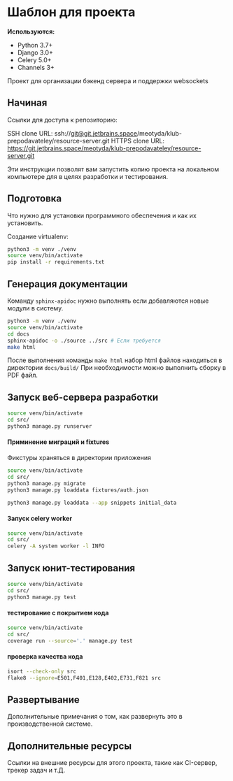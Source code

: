 # Шаблон для проекта

**Используются:**
- Python 3.7+
- Django 3.0+
- Celery 5.0+
- Channels 3+

Проект для организации бэкенд сервера и поддержки websockets


## Начиная

Ссылки для доступа к репозиторию:

SSH clone URL: ssh://git@git.jetbrains.space/meotyda/klub-prepodavateley/resource-server.git
HTTPS clone URL: https://git.jetbrains.space/meotyda/klub-prepodavateley/resource-server.git

Эти инструкции позволят вам запустить копию проекта на локальном компьютере для
в целях разработки и тестирования.


## Подготовка

Что нужно для установки программного обеспечения и как их установить.

Создание virtualenv:

```bash
python3 -m venv ./venv
source venv/bin/activate
pip install -r requirements.txt

```

## Генерация документации

Команду `sphinx-apidoc` нужно выполнять если добавляются новые модули в систему.

```bash
python3 -m venv ./venv
source venv/bin/activate
cd docs
sphinx-apidoc -o ./source ../src # Если требуется
make html

```

После выполнения команды `make html` набор html файлов находиться в директории `docs/build/`
При необходимости можно выполнить сборку в PDF файл.

## Запуск веб-сервера разработки

```bash
source venv/bin/activate
cd src/
python3 manage.py runserver

```

#### Приминение миграций и fixtures
Фикстуры храняться в директории приложения

```bash
source venv/bin/activate
cd src/
python3 manage.py migrate
python3 manage.py loaddata fixtures/auth.json

python3 manage.py loaddata --app snippets initial_data

```


#### Запуск celery worker

```bash
source venv/bin/activate
cd src/
celery -A system worker -l INFO

```


## Запуск юнит-тестирования

```bash
source venv/bin/activate
cd src/
python3 manage.py test 

```

#### тестирование с покрытием кода

```bash
source venv/bin/activate
cd src/
coverage run --source='.' manage.py test

```

#### проверка качества кода

```bash
isort --check-only src
flake8 --ignore=E501,F401,E128,E402,E731,F821 src

```


## Развертывание

Дополнительные примечания о том, как развернуть это в производственной системе.


## Дополнительные ресурсы

Ссылки на внешние ресурсы для этого проекта, такие как CI-сервер, трекер задач и т.Д.